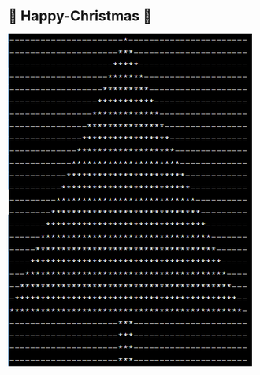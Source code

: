 # 🌲 Happy-Christmas 🌲
![Tree](https://github.com/Deepakmukka1/Happy-Christmas/blob/main/gitchristmas.PNG)
